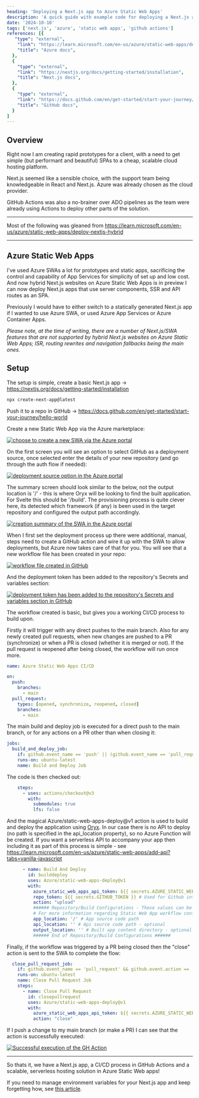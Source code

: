 ```yaml
---
heading: 'Deploying a Next.js app to Azure Static Web Apps'
description: 'A quick guide with example code for deploying a Next.js app to Azure Static Web Apps using GitHub actions'
date: '2024-10-10'
tags: ['next.js', 'azure', 'static web apps', 'github actions']
references: [{
   "type": "external", 
    "link": "https://learn.microsoft.com/en-us/azure/static-web-apps/deploy-nextjs-hybrid",
    "title": "Azure docs",
  },
  {
    "type": "external", 
    "link": "https://nextjs.org/docs/getting-started/installation",
    "title": "Next.js docs",
  },
  {
    "type": "external", 
    "link": "https://docs.github.com/en/get-started/start-your-journey/hello-world",
    "title": "GitHub docs",
  }
]
---
```


<script context="module">
  import { base } from "$app/paths";
</script>


## Overview

Right now I am creating rapid prototypes for a client, with a need to get simple (but performant and beautiful) SPAs to a cheap, scalable cloud hosting platform. 

Next.js seemed like a sensible choice, with the support team being knowledgeable in React and Next.js. Azure was already chosen as the cloud provider.

GitHub Actions was also a no-brainer over ADO pipelines as the team were already using Actions to deploy other parts of the solution.

----

Most of the following was gleaned from https://learn.microsoft.com/en-us/azure/static-web-apps/deploy-nextjs-hybrid

----


## Azure Static Web Apps

I've used Azure SWAs a lot for prototypes and static apps, sacrificing the control and capability of App Services for simplicity of set up and low cost. And now hybrid Next.js websites on Azure Static Web Apps is in preview I can now deploy Next.js apps that use server components, SSR and API routes as an SPA. 

Previously I would have to either switch to a statically generated Next.js app if I wanted to use Azure SWA, or used Azure App Services or Azure Container Apps. 

*Please note, at the time of writing, there are a number of Next.js/SWA features that are not supported by hybrid Next.js websites on Azure Static Web Apps; ISR, routing rewrites and navigation fallbacks being the main ones.*

## Setup

The setup is simple, create a basic Next.js app -> https://nextjs.org/docs/getting-started/installation

```bash
npx create-next-app@latest
```

Push it to a repo in GitHub -> https://docs.github.com/en/get-started/start-your-journey/hello-world

Create a new Static Web App via the Azure marketplace:

<a href="{base}/post-assets/1/1.png" target="_blank">
<img src="{base}/post-assets/1/1.png" alt="choose to create a new SWA via the  Azure portal" />
</a>

On the first screen you will see an option to select GitHub as a deployment source, once selected enter the details of your new repository (and go through the auth flow if needed):

<a href="{base}/post-assets/1/2.png" target="_blank">
<img src="{base}/post-assets/1/2.png" alt="deployment source option in the Azure portal" />
</a>

The summary screen should look similar to the below, not the output location is '/' - this is where Oryx will be looking to find the built application. For Svelte this should be '/build'. The provisioning process is quite clever here, its detected which framework (if any) is been used in the target repository and configured the output path accordingly.

<a href="{base}/post-assets/1/3.png" target="_blank">
<img src="{base}/post-assets/1/3.png" alt="creation summary of the SWA in the Azure portal" />
</a>

When I first set the deployment process up there were additional, manual, steps need to create a GitHub action and wire it up with the SWA to allow deployments, but Azure now takes care of that for you. You will see that a new workflow file has been created in your repo:

<a href="{base}/post-assets/1/4.png" target="_blank">
<img src="{base}/post-assets/1/4.png" alt="workflow file created in GitHub" />
</a>

And the deployment token has been added to the repository's Secrets and variables section:

<a href="{base}/post-assets/1/5.png" target="_blank">
<img src="{base}/post-assets/1/5.png" alt="deployment token has been added to the repository's Secrets and variables section in GitHub" />
</a>

The workflow created is basic, but gives you a working CI/CD process to build upon. 

Firstly it will trigger with any direct pushes to the main branch. Also for any newly created pull requests, when new changes are pushed to a PR (synchronize) or when a PR is closed (whether it is merged or not). If the pull request is reopened after being closed, the workflow will run once more.


```yaml
name: Azure Static Web Apps CI/CD

on:
  push:
    branches:
      - main
  pull_request:
    types: [opened, synchronize, reopened, closed]
    branches:
      - main

```

The main build and deploy job is executed for a direct push to the main branch, or for any actions on a PR other than when closing it:

```yaml
jobs:
  build_and_deploy_job:
    if: github.event_name == 'push' || (github.event_name == 'pull_request' && github.event.action != 'closed')
    runs-on: ubuntu-latest
    name: Build and Deploy Job
```

The code is then checked out:

```yaml
    steps:
      - uses: actions/checkout@v3
        with:
          submodules: true
          lfs: false
```

And the magical Azure/static-web-apps-deploy@v1 action is used to build and deploy the application using [Oryx](https://github.com/microsoft/Oryx). In our case there is no API to deploy (no path is specified in the api_location property), so no Azure Function will be created. If you want a serverless API to accompany your app then including it as part of this process is simple - see https://learn.microsoft.com/en-us/azure/static-web-apps/add-api?tabs=vanilla-javascript

```yaml
      - name: Build And Deploy
        id: builddeploy
        uses: Azure/static-web-apps-deploy@v1
        with:
          azure_static_web_apps_api_token: ${{ secrets.AZURE_STATIC_WEB_APPS_API_TOKEN_AGREEABLE_GROUND_09FDE7F03 }}
          repo_token: ${{ secrets.GITHUB_TOKEN }} # Used for Github integrations (i.e. PR comments)
          action: "upload"
          ###### Repository/Build Configurations - These values can be configured to match your app requirements. ######
          # For more information regarding Static Web App workflow configurations, please visit: https://aka.ms/swaworkflowconfig
          app_location: '/' # App source code path
          api_location: '' # Api source code path - optional
          output_location: '' # Built app content directory - optional
          ###### End of Repository/Build Configurations ######

```

Finally, if the workflow was triggered by a PR being closed then the "close" action is sent to the SWA to complete the flow:

```yaml
  close_pull_request_job:
    if: github.event_name == 'pull_request' && github.event.action == 'closed'
    runs-on: ubuntu-latest
    name: Close Pull Request Job
    steps:
      - name: Close Pull Request
        id: closepullrequest
        uses: Azure/static-web-apps-deploy@v1
        with:
          azure_static_web_apps_api_token: ${{ secrets.AZURE_STATIC_WEB_APPS_API_TOKEN_AGREEABLE_GROUND_09FDE7F03 }}
          action: "close"
```

If I push a change to my main branch (or make a PR) I can see that the action is successfully executed:

<a href="{base}/post-assets/1/6.png" target="_blank">
<img src="{base}/post-assets/1/6.png" alt="Successful execution of the GH Action" />
</a>

----

So thats it, we have a Next.js app, a CI/CD process in GitHub Actions and a scalable, serverless hosting solution in Azure Static Web apps!

If you need to manage environment variables for your Next.js app and keep forgetting how, see [this article](https://speaktosteve.github.io/blog/deploying-a-nextjs-app-to-azure-static-web-apps).